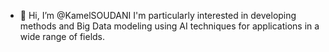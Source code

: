 - 👋 Hi, I’m @KamelSOUDANI
  I'm particularly interested in developing methods and  Big Data modeling using AI techniques for applications in a wide range of fields. 
<!---
KamelSOUDANI/KamelSOUDANI is a ✨ special ✨ repository because its `README.md` (this file) appears on your GitHub profile.
You can click the Preview link to take a look at your changes.
--->
